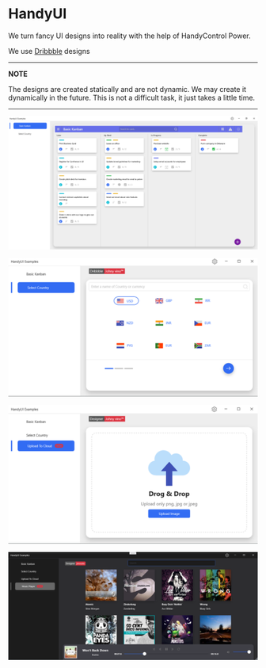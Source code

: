 # HandyUI
We turn fancy UI designs into reality with the help of HandyControl Power.

We use [Dribbble](https://dribbble.com/) designs

---
**NOTE**

The designs are created statically and are not dynamic. We may create it dynamically in the future. This is not a difficult task, it just takes a little time.

---

![BasicKanban](https://raw.githubusercontent.com/HandyOrg/HandyOrgResource/master/HandyUI/BasicKanban.png)

![SelectCountry](https://raw.githubusercontent.com/HandyOrg/HandyOrgResource/master/HandyUI/SelectCountry.png)

![UploadToCloud](https://raw.githubusercontent.com/HandyOrg/HandyOrgResource/master/HandyUI/UploadToCloud.png)

![MusicPlayer](https://raw.githubusercontent.com/HandyOrg/HandyOrgResource/master/HandyUI/MusicPlayer.png)
